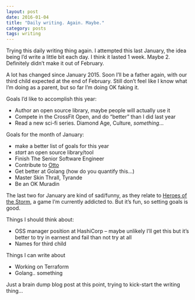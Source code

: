 ```yaml
---
layout: post
date: 2016-01-04
title: "Daily writing. Again. Maybe."
category: posts
tags: writing 
---
```




Trying this daily writing thing again. I attempted this last January, the idea being I’d write a little bit each day. I think it lasted 1 week. Maybe 2. Definitely didn’t make it out of February. 

A lot has changed since January 2015. Soon I’ll be a father again, with our third child expected at the end of February. Still don’t feel like I know what I’m doing as a parent, but so far I’m doing OK faking it. 

Goals I’d like to accomplish this year:

- Author an open source library, maybe people will actually use it
- Compete in the CrossFit Open, and do “better” than I did last year
- Read a new sci-fi series. Diamond Age, Culture, *something*…

Goals for the month of January:

- make a better list of goals for this year
- *start* an open source library/tool
- Finish The Senior Software Engineer
- Contribute to [Otto](http://www.ottoproject.io)
- Get better at Golang (how do you quantify this…)
- Master Skin Thrall, Tyrande
- Be an OK Muradin

The last two for January are kind of sad/funny, as they relate to [Heroes of the Storm][1], a game I’m currently addicted to. But it’s fun, so setting goals is good. 

Things I should think about:

- OSS manager position at HashiCorp – maybe unlikely I’ll get this but it’s better to try in earnest and fail than not try at all
- Names for third child

Things I can write about

- Working on Terraform
- Golang.. something

Just a brain dump blog post at this point, trying to kick-start the writing thing…


[1]: http://us.battle.net/heroes/en/
